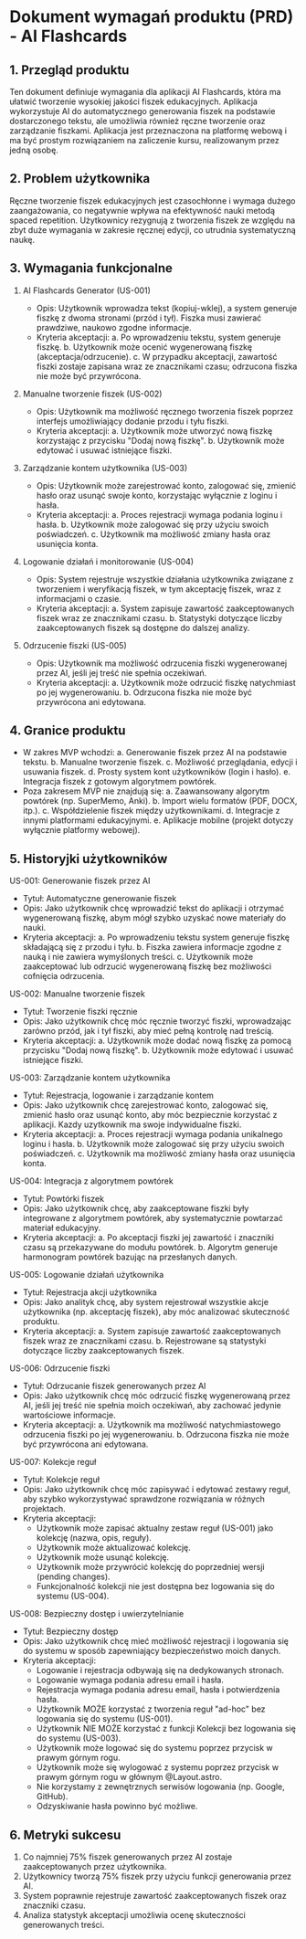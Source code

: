 # Dokument wymagań produktu (PRD) - AI Flashcards

## 1. Przegląd produktu
Ten dokument definiuje wymagania dla aplikacji AI Flashcards, która ma ułatwić tworzenie wysokiej jakości fiszek edukacyjnych. Aplikacja wykorzystuje AI do automatycznego generowania fiszek na podstawie dostarczonego tekstu, ale umożliwia również ręczne tworzenie oraz zarządzanie fiszkami. Aplikacja jest przeznaczona na platformę webową i ma być prostym rozwiązaniem na zaliczenie kursu, realizowanym przez jedną osobę.

## 2. Problem użytkownika
Ręczne tworzenie fiszek edukacyjnych jest czasochłonne i wymaga dużego zaangażowania, co negatywnie wpływa na efektywność nauki metodą spaced repetition. Użytkownicy rezygnują z tworzenia fiszek ze względu na zbyt duże wymagania w zakresie ręcznej edycji, co utrudnia systematyczną naukę.

## 3. Wymagania funkcjonalne
1. AI Flashcards Generator (US-001)
   - Opis: Użytkownik wprowadza tekst (kopiuj-wklej), a system generuje fiszkę z dwoma stronami (przód i tył). Fiszka musi zawierać prawdziwe, naukowo zgodne informacje.
   - Kryteria akceptacji:
     a. Po wprowadzeniu tekstu, system generuje fiszkę.
     b. Użytkownik może ocenić wygenerowaną fiszkę (akceptacja/odrzucenie).
     c. W przypadku akceptacji, zawartość fiszki zostaje zapisana wraz ze znacznikami czasu; odrzucona fiszka nie może być przywrócona.

2. Manualne tworzenie fiszek (US-002)
   - Opis: Użytkownik ma możliwość ręcznego tworzenia fiszek poprzez interfejs umożliwiający dodanie przodu i tyłu fiszki.
   - Kryteria akceptacji:
     a. Użytkownik może utworzyć nową fiszkę korzystając z przycisku "Dodaj nową fiszkę".
     b. Użytkownik może edytować i usuwać istniejące fiszki.

3. Zarządzanie kontem użytkownika (US-003)
   - Opis: Użytkownik może zarejestrować konto, zalogować się, zmienić hasło oraz usunąć swoje konto, korzystając wyłącznie z loginu i hasła.
   - Kryteria akceptacji:
     a. Proces rejestracji wymaga podania loginu i hasła.
     b. Użytkownik może zalogować się przy użyciu swoich poświadczeń.
     c. Użytkownik ma możliwość zmiany hasła oraz usunięcia konta.


4. Logowanie działań i monitorowanie (US-004)
   - Opis: System rejestruje wszystkie działania użytkownika związane z tworzeniem i weryfikacją fiszek, w tym akceptację fiszek, wraz z informacjami o czasie.
   - Kryteria akceptacji:
     a. System zapisuje zawartość zaakceptowanych fiszek wraz ze znacznikami czasu.
     b. Statystyki dotyczące liczby zaakceptowanych fiszek są dostępne do dalszej analizy.

5. Odrzucenie fiszki (US-005)
   - Opis: Użytkownik ma możliwość odrzucenia fiszki wygenerowanej przez AI, jeśli jej treść nie spełnia oczekiwań.
   - Kryteria akceptacji:
     a. Użytkownik może odrzucić fiszkę natychmiast po jej wygenerowaniu.
     b. Odrzucona fiszka nie może być przywrócona ani edytowana.

## 4. Granice produktu
- W zakres MVP wchodzi:
   a. Generowanie fiszek przez AI na podstawie tekstu.
   b. Manualne tworzenie fiszek.
   c. Możliwość przeglądania, edycji i usuwania fiszek.
   d. Prosty system kont użytkowników (login i hasło).
   e. Integracja fiszek z gotowym algorytmem powtórek.
- Poza zakresem MVP nie znajdują się:
   a. Zaawansowany algorytm powtórek (np. SuperMemo, Anki).
   b. Import wielu formatów (PDF, DOCX, itp.).
   c. Współdzielenie fiszek między użytkownikami.
   d. Integracje z innymi platformami edukacyjnymi.
   e. Aplikacje mobilne (projekt dotyczy wyłącznie platformy webowej).

## 5. Historyjki użytkowników
US-001: Generowanie fiszek przez AI
- Tytuł: Automatyczne generowanie fiszek
- Opis: Jako użytkownik chcę wprowadzić tekst do aplikacji i otrzymać wygenerowaną fiszkę, abym mógł szybko uzyskać nowe materiały do nauki.
- Kryteria akceptacji:
   a. Po wprowadzeniu tekstu system generuje fiszkę składającą się z przodu i tyłu.
   b. Fiszka zawiera informacje zgodne z nauką i nie zawiera wymyślonych treści.
   c. Użytkownik może zaakceptować lub odrzucić wygenerowaną fiszkę bez możliwości cofnięcia odrzucenia.

US-002: Manualne tworzenie fiszek
- Tytuł: Tworzenie fiszki ręcznie
- Opis: Jako użytkownik chcę móc ręcznie tworzyć fiszki, wprowadzając zarówno przód, jak i tył fiszki, aby mieć pełną kontrolę nad treścią.
- Kryteria akceptacji:
   a. Użytkownik może dodać nową fiszkę za pomocą przycisku "Dodaj nową fiszkę".
   b. Użytkownik może edytować i usuwać istniejące fiszki.

US-003: Zarządzanie kontem użytkownika
- Tytuł: Rejestracja, logowanie i zarządzanie kontem
- Opis: Jako użytkownik chcę zarejestrować konto, zalogować się, zmienić hasło oraz usunąć konto, aby móc bezpiecznie korzystać z aplikacji. Kazdy uzytkownik ma swoje indywidualne fiszki.
- Kryteria akceptacji:
   a. Proces rejestracji wymaga podania unikalnego loginu i hasła.
   b. Użytkownik może zalogować się przy użyciu swoich poświadczeń.
   c. Użytkownik ma możliwość zmiany hasła oraz usunięcia konta.

US-004: Integracja z algorytmem powtórek
- Tytuł: Powtórki fiszek
- Opis: Jako użytkownik chcę, aby zaakceptowane fiszki były integrowane z algorytmem powtórek, aby systematycznie powtarzać materiał edukacyjny.
- Kryteria akceptacji:
   a. Po akceptacji fiszki jej zawartość i znaczniki czasu są przekazywane do modułu powtórek.
   b. Algorytm generuje harmonogram powtórek bazując na przesłanych danych.

US-005: Logowanie działań użytkownika
- Tytuł: Rejestracja akcji użytkownika
- Opis: Jako analityk chcę, aby system rejestrował wszystkie akcje użytkownika (np. akceptację fiszek), aby móc analizować skuteczność produktu.
- Kryteria akceptacji:
   a. System zapisuje zawartość zaakceptowanych fiszek wraz ze znacznikami czasu.
   b. Rejestrowane są statystyki dotyczące liczby zaakceptowanych fiszek.

US-006: Odrzucenie fiszki
- Tytuł: Odrzucanie fiszek generowanych przez AI
- Opis: Jako użytkownik chcę móc odrzucić fiszkę wygenerowaną przez AI, jeśli jej treść nie spełnia moich oczekiwań, aby zachować jedynie wartościowe informacje.
- Kryteria akceptacji:
   a. Użytkownik ma możliwość natychmiastowego odrzucenia fiszki po jej wygenerowaniu.
   b. Odrzucona fiszka nie może być przywrócona ani edytowana.

US-007: Kolekcje reguł
- Tytuł: Kolekcje reguł
- Opis: Jako użytkownik chcę móc zapisywać i edytować zestawy reguł, aby szybko wykorzystywać sprawdzone rozwiązania w różnych projektach.
- Kryteria akceptacji:
  - Użytkownik może zapisać aktualny zestaw reguł (US-001) jako kolekcję (nazwa, opis, reguły).
  - Użytkownik może aktualizować kolekcję.
  - Użytkownik może usunąć kolekcję.
  - Użytkownik może przywrócić kolekcję do poprzedniej wersji (pending changes).
  - Funkcjonalność kolekcji nie jest dostępna bez logowania się do systemu (US-004).

US-008: Bezpieczny dostęp i uwierzytelnianie
- Tytuł: Bezpieczny dostęp
- Opis: Jako użytkownik chcę mieć możliwość rejestracji i logowania się do systemu w sposób zapewniający bezpieczeństwo moich danych.
- Kryteria akceptacji:
  - Logowanie i rejestracja odbywają się na dedykowanych stronach.
  - Logowanie wymaga podania adresu email i hasła.
  - Rejestracja wymaga podania adresu email, hasła i potwierdzenia hasła.
  - Użytkownik MOŻE korzystać z tworzenia reguł "ad-hoc" bez logowania się do systemu (US-001).
  - Użytkownik NIE MOŻE korzystać z funkcji Kolekcji bez logowania się do systemu (US-003).
  - Użytkownik może logować się do systemu poprzez przycisk w prawym górnym rogu.
  - Użytkownik może się wylogować z systemu poprzez przycisk w prawym górnym rogu w głównym @Layout.astro.
  - Nie korzystamy z zewnętrznych serwisów logowania (np. Google, GitHub).
  - Odzyskiwanie hasła powinno być możliwe.

## 6. Metryki sukcesu
1. Co najmniej 75% fiszek generowanych przez AI zostaje zaakceptowanych przez użytkownika.
2. Użytkownicy tworzą 75% fiszek przy użyciu funkcji generowania przez AI.
3. System poprawnie rejestruje zawartość zaakceptowanych fiszek oraz znaczniki czasu.
4. Analiza statystyk akceptacji umożliwia ocenę skuteczności generowanych treści. 